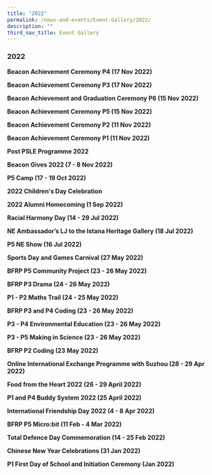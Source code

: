 ```yaml
---
title: "2022"
permalink: /news-and-events/Event-Gallery/2022/
description: ""
third_nav_title: Event Gallery
---
```

### 2022



**Beacon Achievement Ceremony P4 (17 Nov 2022)**



**Beacon Achievement Ceremony P3 (17 Nov 2022)**



**Beacon Achievement and Graduation Ceremony P6 (15 Nov 2022)**



**Beacon Achievement Ceremony P5 (15 Nov 2022)**



**Beacon Achievement Ceremony P2 (11 Nov 2022)**



**Beacon Achievement Ceremony P1 (11 Nov 2022)**



**Post PSLE Programme 2022**



**Beacon Gives 2022 (7 - 8 Nov 2022)**



**P5 Camp (17 - 19 Oct 2022)**


**2022 Children's Day Celebration**


**2022 Alumni Homecoming (1 Sep 2022)**


**Racial Harmony Day (14 - 29 Jul 2022)**


**NE Ambassador’s LJ to the Istana Heritage Gallery (18 Jul 2022)**


**P5 NE Show (16 Jul 2022)**


**Sports Day and Games Carnival (27 May 2022)**


**BFRP P5 Community Project (23 - 26 May 2022)**


**BFRP P3 Drama (24 - 26 May 2022)**


**P1 - P2 Maths Trail (24 - 25 May 2022)**


**BFRP P3 and P4 Coding (23 - 26 May 2022)**


**P3 - P4 Environmental Education (23 - 26 May 2022)**


**P3 - P5 Making in Science (23 - 26 May 2022)**


**BFRP P2 Coding (23 May 2022)**


**Online International Exchange Programme with Suzhou (28 - 29 Apr 2022)**


**Food from the Heart 2022 (26 - 29 April 2022)**


**P1 and P4 Buddy System 2022 (25 April 2022)**


**International Friendship Day 2022 (4 - 8 Apr 2022)**


**BFRP P5 Micro:bit (11 Feb - 4 Mar 2022)**


**Total Defence Day Commemoration (14 - 25 Feb 2022)**


**Chinese New Year Celebrations (31 Jan 2022)**


**P1 First Day of School and Initiation Ceremony (Jan 2022)**